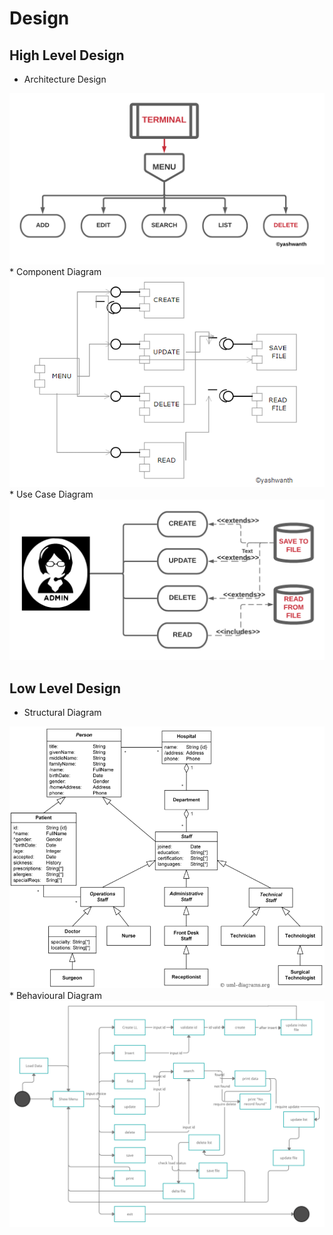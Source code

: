 # Design

## High Level Design 
* Architecture Design
<img src = "https://github.com/yashwanthabhilash/MiniProject_256287/blob/54c8a9286bfa632b5382c19305fe40bde8c2313e/2_Design/Architecture_Design.png"/>
* Component Diagram
<img src = "https://github.com/yashwanthabhilash/MiniProject_256287/blob/54c8a9286bfa632b5382c19305fe40bde8c2313e/2_Design/Component_Diagram.png"/>
* Use Case Diagram
<img src = "https://github.com/yashwanthabhilash/MiniProject_256287/blob/54c8a9286bfa632b5382c19305fe40bde8c2313e/2_Design/Use%20Case%20Diagram.png"/>


## Low Level Design
* Structural Diagram
<img src = "https://github.com/yashwanthabhilash/MiniProject_256287/blob/54c8a9286bfa632b5382c19305fe40bde8c2313e/2_Design/Package%20Diagram.png"/>
* Behavioural Diagram
<img src = "https://github.com/yashwanthabhilash/MiniProject_256287/blob/54c8a9286bfa632b5382c19305fe40bde8c2313e/2_Design/State%20Diagram.png"/>

